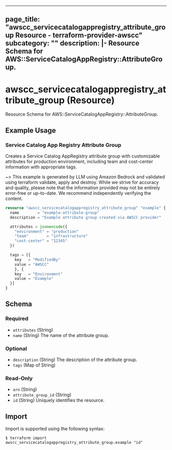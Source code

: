 
---
page_title: "awscc_servicecatalogappregistry_attribute_group Resource - terraform-provider-awscc"
subcategory: ""
description: |-
  Resource Schema for AWS::ServiceCatalogAppRegistry::AttributeGroup.
---

# awscc_servicecatalogappregistry_attribute_group (Resource)

Resource Schema for AWS::ServiceCatalogAppRegistry::AttributeGroup.

## Example Usage

### Service Catalog App Registry Attribute Group

Creates a Service Catalog AppRegistry attribute group with customizable attributes for production environment, including team and cost-center information with appropriate tags.

~> This example is generated by LLM using Amazon Bedrock and validated using terraform validate, apply and destroy. While we strive for accuracy and quality, please note that the information provided may not be entirely error-free or up-to-date. We recommend independently verifying the content.

```terraform
resource "awscc_servicecatalogappregistry_attribute_group" "example" {
  name        = "example-attribute-group"
  description = "Example attribute group created via AWSCC provider"

  attributes = jsonencode({
    "environment" = "production"
    "team"        = "infrastructure"
    "cost-center" = "12345"
  })

  tags = [{
    key   = "ModifiedBy"
    value = "AWSCC"
    }, {
    key   = "Environment"
    value = "Example"
  }]
}
```

<!-- schema generated by tfplugindocs -->
## Schema

### Required

- `attributes` (String)
- `name` (String) The name of the attribute group.

### Optional

- `description` (String) The description of the attribute group.
- `tags` (Map of String)

### Read-Only

- `arn` (String)
- `attribute_group_id` (String)
- `id` (String) Uniquely identifies the resource.

## Import

Import is supported using the following syntax:

```shell
$ terraform import awscc_servicecatalogappregistry_attribute_group.example "id"
```
